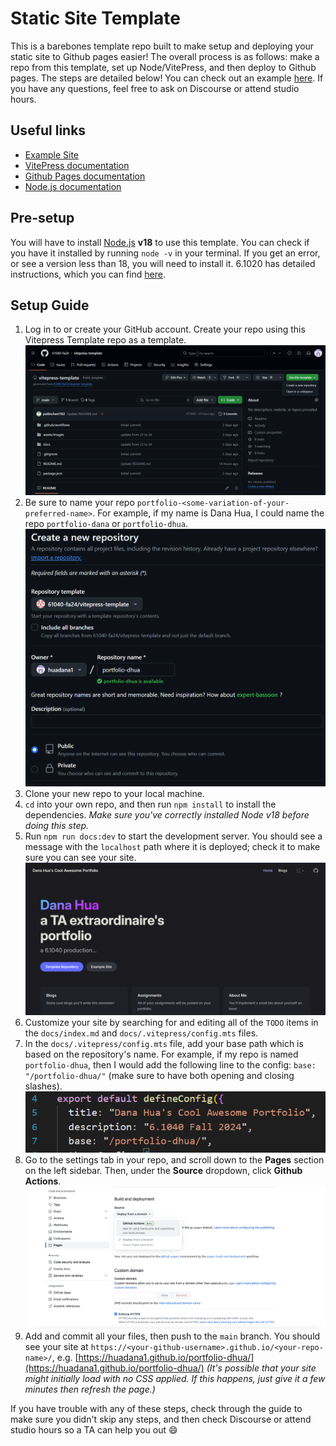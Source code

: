 # Static Site Template

This is a barebones template repo built to make setup and deploying your static site to Github pages easier! The overall process is as follows: make a repo from this template, set up Node/VitePress, and then deploy to Github pages. The steps are detailed below! You can check out an example [here](https://61040-fa24.github.io/portfolio-dhua). If you have any questions, feel free to ask on Discourse or attend studio hours.

## Useful links

- [Example Site](https://61040-fa24.github.io/portfolio-dhua)
- [VitePress documentation](https://vitepress.dev/)
- [Github Pages documentation](https://docs.github.com/en/pages/getting-started-with-github-pages/about-github-pages)
- [Node.js documentation](https://nodejs.org/en/docs/)

## Pre-setup

You will have to install [Node.js](https://nodejs.org/en/) **v18** to use this template. You can check if you have it installed by running `node -v` in your terminal. If you get an error, or see a version less than 18, you will need to install it. 6.1020 has detailed instructions, which you can find [here](https://web.mit.edu/6.102/www/sp24/tools/getting-started/#install_node).

## Setup Guide

1. Log in to or create your GitHub account. Create your repo using this Vitepress Template repo as a template. ![Use as template example](assets/images/use-this-template.PNG)
2. Be sure to name your repo `portfolio-<some-variation-of-your-preferred-name>`. For example, if my name is Dana Hua, I could name the repo `portfolio-dana` or `portfolio-dhua`. ![Create new repo](assets/images/create-new-repo.PNG)
2. Clone your new repo to your local machine.
3. `cd` into your own repo, and then run `npm install` to install the dependencies. _Make sure you've correctly installed Node v18 before doing this step._
4. Run `npm run docs:dev` to start the development server. You should see a message with the `localhost` path where it is deployed; check it to make sure you can see your site.
   ![Sample site](assets/images/sample-site.png)
5. Customize your site by searching for and editing all of the `TODO` items in the `docs/index.md` and `docs/.vitepress/config.mts` files.
6. In the `docs/.vitepress/config.mts` file, add your base path which is based on the repository's name. For example, if my repo is named `portfolio-dhua`, then I would add the following line to the config: `base: "/portfolio-dhua/"` (make sure to have both opening and closing slashes).
   ![Base path example](assets/images/base-url.png)
7. Go to the settings tab in your repo, and scroll down to the **Pages** section on the left sidebar. Then, under the **Source** dropdown, click **Github Actions**.
   ![Actions config](assets/images/gh-actions.png)
8. Add and commit all your files, then push to the `main` branch. You should see your site at `https://<your-github-username>.github.io/<your-repo-name>/`, e.g. [https://huadana1.github.io/portfolio-dhua/](https://huadana1.github.io/portfolio-dhua/) _(It's possible that your site might initially load with no CSS applied. If this happens, just give it a few minutes then refresh the page.)_

If you have trouble with any of these steps, check through the guide to make sure you didn't skip any steps, and then check Discourse or attend studio hours so a TA can help you out :smile:

